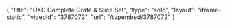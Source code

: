 {
    "title": "OXO Complete Grate & Slice Set",
    "type": "solo",
    "layout": "iframe-static",
    "videoId": "3787072",
    "url": "\/tvpembed\/3787072"
}